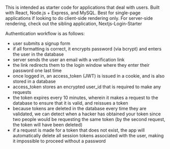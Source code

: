 This is intended as starter code for applications that deal with users. Built with React, Node.js + Express, and MySQL. Best for single-page applications if looking to do client-side rendering only. For server-side rendering, check out the sibling application, Nextjs-Login-Starter

Authentication workflow is as follows:
- user submits a signup form
- if all formatting is correct, it encrypts password (via bcrypt) and enters the user in the database
- server sends the user an email with a verification link
- the link redirects them to the login window where they enter their password one last time
- once logged in, an access_token (JWT) is issued in a cookie, and is also stored in a database 
- access_token stores an encrypted user_id that is required to make any requests
- the token expires every 10 minutes, wherein it makes a request to the database to ensure that it is valid, and reissues a token
- because tokens are deleted in the database every time they are validated, we can detect when a hacker has obtained your token since two people would be requesting the same token (by the second request, the token will have been deleted)
- if a request is made for a token that does not exist, the app will automatically delete all session tokens associated with the user, making it impossible to proceed without a password
